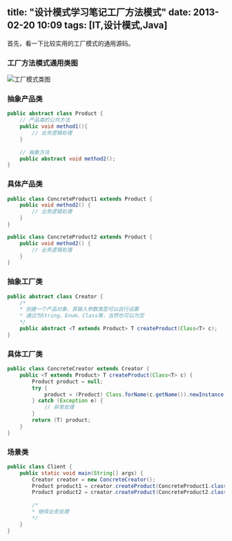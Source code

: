 title:  "设计模式学习笔记工厂方法模式"
date:  2013-02-20 10:09
tags: [IT,设计模式,Java]
---
首先，看一下比较实用的工厂模式的通用源码。
### 工厂方法模式通用类图
![工厂模式类图](http://cnhaloimg.wxio.club/designpatterns/factory_class.jpg)
### 抽象产品类
<!--more-->

```java
public abstract class Product {
	// 产品类的公共方法
	public void method1(){
		// 业务逻辑处理
	}
	
	// 抽象方法
	public abstract void method2();
}
```

### 具体产品类

```java
public class ConcreteProduct1 extends Product {
	public void method2() {
		// 业务逻辑处理
	}
}

public class ConcreteProduct2 extends Product {
	public void method2() {
		// 业务逻辑处理
	}
}
```

### 抽象工厂类

```java
public abstract class Creator {
	/*
 	* 创建一个产品对象，其输入参数类型可以自行设置
 	* 通过为String、Enum、Class等，当然也可以为空
 	*/
	public abstract <T extends Product> T createProduct(Class<T> c);
}
```

### 具体工厂类

```java
public class ConcreteCreator extends Creator {
	public <T extends Product> T createProduct(Class<T> c) {
		Product product = null;
		try {
			product = (Product) Class.forName(c.getName()).newInstance();
		} catch (Exception e) {
			// 异常处理
		}
		return (T) product;
	}
}
```

### 场景类

```java
public class Client {
	public static void main(String[] args) {
		Creator creator = new ConcreteCreator();
		Product product1 = creator.createProduct(ConcreteProduct1.class);
		Product product2 = creator.createProduct(ConcreteProduct2.class);
		
		/*
	 	* 继续业务处理
	 	*/	
	}
}
```
